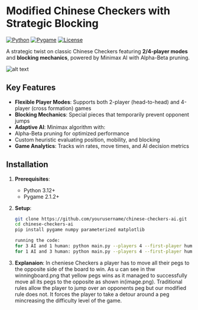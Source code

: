 # Modified Chinese Checkers with Strategic Blocking

[![Python](https://img.shields.io/badge/Python-3.9%2B-blue)](https://www.python.org/)
[![Pygame](https://img.shields.io/badge/Pygame-2.1.2-green)](https://www.pygame.org/)
[![License](https://img.shields.io/badge/License-MIT-yellow)](LICENSE)

A strategic twist on classic Chinese Checkers featuring **2/4-player modes** and **blocking mechanics**, powered by Minimax AI with Alpha-Beta pruning.

![alt text](image.png)


## Key Features

-  **Flexible Player Modes**: Supports both 2-player (head-to-head) and 4-player (cross formation) games
-  **Blocking Mechanics**: Special pieces that temporarily prevent opponent jumps
-  **Adaptive AI**: Minimax algorithm with:
  - Alpha-Beta pruning for optimized performance
  - Custom heuristic evaluating position, mobility, and blocking
-  **Game Analytics**: Tracks win rates, move times, and AI decision metrics

## Installation

1. **Prerequisites**:
   - Python 3.12+
   - Pygame 2.1.2+
 
2. **Setup**:
   ```bash
   git clone https://github.com/yourusername/chinese-checkers-ai.git
   cd chinese-checkers-ai
   pip install pygame numpy parameterized matplotlib

   running the code:
   for 3 AI and 1 human: python main.py --players 4 --first-player human --second-player minimax --third-player minimax --fourth-player minimax
   for 1 AI and 3 human: python main.py --players 4 --first-player human --second-player human --third-player human --fourth-player minimax
   
3. **Explanaion**:
    In cheniese Checkers a player has to move all their pegs to the opposite side of the board to win.
    As u can see in thw winningboard.png that yellow pegs wins as it managed to successfully move all its pegs to the opposite as shown in(image.png).
    Traditional rules allow the player to jump over an opponents peg but our modified rule does not. It forces the player to take a detour around a peg mincreasing the difficulty level of the game. 